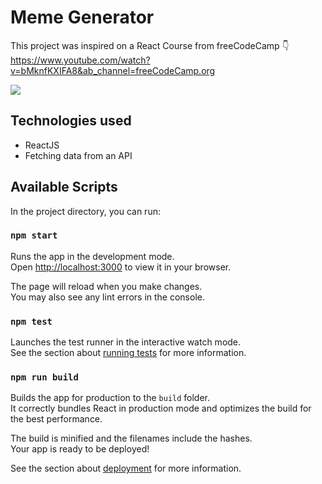 # Meme Generator

This project was inspired on a React Course from freeCodeCamp 👇 <br/>
https://www.youtube.com/watch?v=bMknfKXIFA8&ab_channel=freeCodeCamp.org

<img src="https://cdn.discordapp.com/attachments/1003049455181910017/1003049471208345650/unknown.png" />

## Technologies used

- ReactJS
- Fetching data from an API


## Available Scripts

In the project directory, you can run:

### `npm start`

Runs the app in the development mode.\
Open [http://localhost:3000](http://localhost:3000) to view it in your browser.

The page will reload when you make changes.\
You may also see any lint errors in the console.

### `npm test`

Launches the test runner in the interactive watch mode.\
See the section about [running tests](https://facebook.github.io/create-react-app/docs/running-tests) for more information.

### `npm run build`

Builds the app for production to the `build` folder.\
It correctly bundles React in production mode and optimizes the build for the best performance.

The build is minified and the filenames include the hashes.\
Your app is ready to be deployed!

See the section about [deployment](https://facebook.github.io/create-react-app/docs/deployment) for more information.
